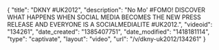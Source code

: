 {
    "title": "DKNY #UK2012",
    "description": "No Mo' #FOMO! DISCOVER WHAT HAPPENS WHEN SOCIAL MEDIA BECOMES THE NEW PRESS RELEASE AND EVERYONE IS A SOCIALMEDIALITE #UK2012.",
    "videoid": "134261",
    "date_created": "1385407751",
    "date_modified": "1418181114",
    "type": "captivate",
    "layout": "video",
    "url": "\/v\/dkny-uk2012\/134261"
}